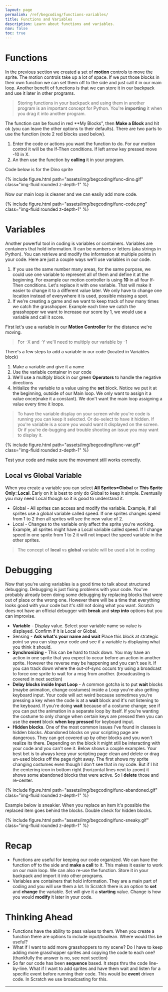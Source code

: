 ```yaml
---
layout: page
permalink: /ref/begcoding/functions-variables/
title: Functions and Variables
description: Learn about functions and variables.
nav: false
toc: true
---
```

# Functions
In the previous section we created a set of **motion** controls to move the sprite. The motion controls take up a lot of space. If we put those blocks in their own function we can set them off to the side and just call it in our main loop. Another benefit of functions is that we can store it in our backpack and use it later in other programs. 
> Storing functions in your backpack and using them in another program is an important concept for Python. You're **importing** it when you drag it into another program.  

The function can be found in red **My Blocks", then **Make a Block** and hit ok (you can leave the other options to their defaults).
There are two parts to use the function (note 2 red blocks used below). 
1. Enter the code or actions you want the function to do. For our motion control it will be the If-Then conditions. If left arrow key pressed move -10 in X.
2. An then use the function by **calling** it in your program.

Code below is for the Dino ​sprite
<div class="row">
    <div class="col-md mt-3 mt-md-0">
        {% include figure.html path="assets/img/begcoding/func-dino.gif" class="img-fluid rounded z-depth-1" %}
    </div>
</div>

Now our main loop is cleaner and we can easily add more code.
<div class="row">
    <div class="col-md mt-3 mt-md-0">
        {% include figure.html path="assets/img/begcoding/func-code.png" class="img-fluid rounded z-depth-1" %}
    </div>
</div>

# Variables
Another powerful tool in coding is variables or containers. Variables are containers that hold information. It can be numbers or letters (aka strings in Python). You can retrieve and modify the information at multiple points in your code. Here are just a couple ways we'll use variables in our code.
​​
1. ​If you use the same number many areas, for the same purpose, we could use one variable to represent all of them and define it at the beginning. For example our motion controller is using **10** in all four If-Then conditions. Let's replace it with one variable. That will make it easier to change it to a different value later. We only have to change one location instead of everywhere it is used, possible missing a spot.
2. If we're creating a game and we want to keep track of how many times we catch the grasshopper. Example each time we catch the grasshopper we want to increase our score by 1, we would use a variable and call it score.​​​  

First let's use a variable in our **Motion Controller** for the distance we're moving.  

> For -X and -Y we'll need to multiply our variable by -1  

There's a few steps to add a variable in our code (located in Variables block)
1. Make a variable and give it a name
2. Use the variable container in our code
3. We'll use a multiply block in our green **Operators** to handle the negative directions
4. Initialize the variable to a value using the **set** block. Notice we put it at the beginning, outside of our Main loop. We only want to assign it a value once(make it a constant). We don't want the main loop assigning a value every time it loops.

> To have the variable display on your screen while you're code is running you can keep it selected. Or de-select to have it hidden. If you're variable is a score you would want it displayed on the screen. Or if you're de-bugging and trouble shooting an issue you may want to display it.  

<div class="row">
    <div class="col-md mt-3 mt-md-0">
        {% include figure.html path="assets/img/begcoding/func-var.gif" class="img-fluid rounded z-depth-1" %}
    </div>
</div>

Test your code and make sure the movement still works correctly.

## Local vs Global Variable
When you create a variable you can select **All Sprites=Global** or **This Sprite Only=Local**. Early on it is best to only do Global to keep it simple. Eventually you may need Local though so it is good to understand it.
* Global - All sprites can access and modify the variable. Example, if all sprites use a global variable called speed. If one sprites changes speed from 1 to 2 then all sprites will see the new value of 2.
* ​Local - Changes to the variable only affect the sprite you're working. Example, all sprites might have a Local variable called speed. If I change speed in one sprite from 1 to 2 it will not impact the speed variable in the other sprites.

> The concept of **local** vs **global** variable will be used a lot in coding  

# Debugging
Now that you're using variables is a good time to talk about structured debugging. Debugging is just fixing problems with your code. You've probably already been doing some debugging by replacing blocks that were out of place or the wrong one. However there will be a time that everything looks good with your code but it's still not doing what you want. Scratch does not have an official debugger with **break** and **step into** options but you can improvise.
* **Variable** - Display value. Select your variable name so value is displayed. Confirm if it is Local or Global.
* Sensing - **Ask what's your name and wait** Place this block at strategic point so you can stop your code and see if a variable is displaying what you think it should.
* **Synchronizing** - This can be hard to track down. You may have an action in one sprite that you expect to occur before an action in another sprite. However the reverse may be happening and you can't see it. If you can track down where the out-of-sync occurs try using a broadcast to force one sprite to wait for a msg from another. (broadcasting is covered in next section)
* **Delay blocks inside Input Loop** - A common gotcha is to put **wait** blocks (maybe animation, change costumes) inside a Loop you're also getting keyboard input. Your code will act weird because sometimes you're pressing a key when the code is at a **wait** block and it's not listening to the keyboard. If you're doing **wait** because of a costume change; see if you can put the animation in a separate loop by itself. If you're wanting the costume to only change when certain keys are pressed then you can use the **event** block **when key pressed** for keyboard input. 
* **Hidden blocks**. One of the most common issues I've found in classes is hidden blocks. Abandoned blocks on your scripting page are dangerous. They can get covered up by other blocks and you won't realize its there. Depending on the block it might still be interacting with your code and you can't see it. Below shows a couple examples. Your best bet is to always keep your scripting page clean and delete or drag un-used blocks off the page right away. The first shows my sprite changing costumes even though I don't see that in my code. But if I hit the centering icon in bottom right (horizontal lines next to zoom) it shows some abandoned blocks that were active. So I **delete** those and re-center.
<div class="row">
    <div class="col-md mt-3 mt-md-0">
        {% include figure.html path="assets/img/begcoding/func-abandoned.gif" class="img-fluid rounded z-depth-1" %}
    </div>
</div>

Example below is sneakier. When you replace an item it's possible the replaced item goes behind the blocks. Double check for hidden blocks.
<div class="row">
    <div class="col-md mt-3 mt-md-0">
        {% include figure.html path="assets/img/begcoding/func-sneaky.gif" class="img-fluid rounded z-depth-1" %}
    </div>
</div>

# Recap
* Functions are useful for keeping our code organized. We can have the function off to the side and **make a call** to it. This makes it easier to work on our main loop. We can also re-use the function. Store it in your backpack and import it into other programs.
* ​Variables are containers that hold information. They are a main part of coding and you will use them a lot. In Scratch there is an option to **set** and **change** the variable. Set will give it a **starting** value. Change is how you would **modify** it later in your code.  

# Thinking Ahead
* Functions have the ability to pass values to them. When you create a function there are options to include input/boolean. Where would this be useful?
* What if I want to add more grasshoppers to my scene? Do I have to keep adding more grasshopper sprites and copying the code to each one? (thankfully the answer is no, see next section)
* So far our code has been **sequence** based. It steps thru the code line-by-line. What if I want to add sprites and have them wait and listen for a specific event before running their code. This would be **event** driven code. In Scratch we use broadcasting for this.

-----------------------------
